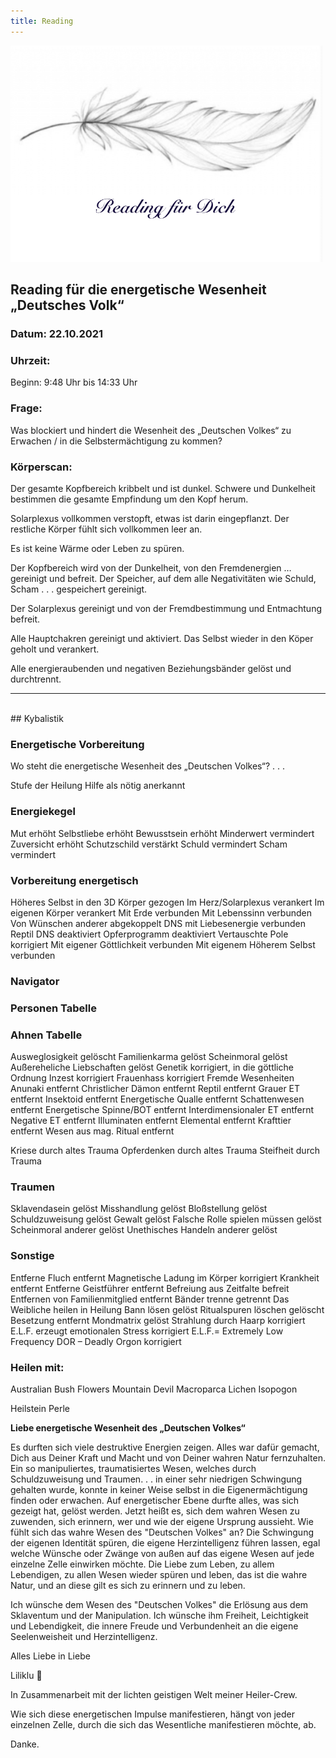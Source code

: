 ```yaml
---
title: Reading
---
```

<style>
img {
  width:600px;
  max-width: 99%
}
</style>

 ![](/img/Reading-bild.png)



## Reading für die energetische Wesenheit „Deutsches Volk“

### Datum: 22.10.2021

### Uhrzeit:     
Beginn:       9:48 Uhr       bis   14:33 Uhr

### Frage:
Was blockiert und hindert die Wesenheit des „Deutschen Volkes“ zu Erwachen / in die Selbstermächtigung zu kommen?



### Körperscan:

Der gesamte Kopfbereich kribbelt und ist dunkel. Schwere und Dunkelheit bestimmen die gesamte Empfindung um den Kopf herum.

Solarplexus vollkommen verstopft, etwas ist darin eingepflanzt. Der restliche Körper fühlt sich vollkommen leer an.

Es ist keine Wärme oder Leben zu spüren.

Der Kopfbereich wird von der Dunkelheit, von den Fremdenergien … gereinigt und befreit. Der Speicher, auf dem alle Negativitäten wie Schuld, Scham . . . gespeichert gereinigt.

Der Solarplexus gereinigt und von der Fremdbestimmung und Entmachtung befreit.

Alle Hauptchakren gereinigt und aktiviert. Das Selbst wieder in den Köper geholt und verankert.

Alle energieraubenden und negativen Beziehungsbänder gelöst und durchtrennt.

---
<br>
## Kybalistik


### Energetische Vorbereitung

Wo steht die energetische Wesenheit des „Deutschen Volkes“? . . .

Stufe der Heilung
Hilfe als nötig anerkannt

### Energiekegel
Mut erhöht
Selbstliebe erhöht
Bewusstsein erhöht
Minderwert vermindert
Zuversicht erhöht
Schutzschild verstärkt
Schuld vermindert
Scham vermindert


### Vorbereitung energetisch
Höheres Selbst in den 3D Körper gezogen
Im Herz/Solarplexus verankert
Im eigenen Körper verankert
Mit Erde verbunden
Mit Lebenssinn verbunden
Von Wünschen anderer abgekoppelt
DNS mit Liebesenergie verbunden
Reptil DNS deaktiviert
Opferprogramm deaktiviert
Vertauschte Pole korrigiert
Mit eigener Göttlichkeit verbunden
Mit eigenem Höherem Selbst verbunden


### Navigator

### Personen Tabelle

### Ahnen Tabelle
Ausweglosigkeit gelöscht
Familienkarma gelöst
Scheinmoral gelöst
Außereheliche Liebschaften gelöst
Genetik korrigiert, in die göttliche Ordnung
Inzest korrigiert
Frauenhass korrigiert
Fremde Wesenheiten
Anunaki			entfernt
Christlicher Dämon		entfernt
Reptil				entfernt
Grauer ET			entfernt
Insektoid 			entfernt
Energetische Qualle 		entfernt
Schattenwesen		entfernt
Energetische Spinne/BOT	entfernt
Interdimensionaler ET            entfernt
Negative ET			entfernt
Illuminaten			entfernt
Elemental			entfernt
Krafttier			entfernt
Wesen aus mag. Ritual	entfernt


Kriese durch altes Trauma
Opferdenken durch altes Trauma
Steifheit durch Trauma


### Traumen
Sklavendasein			gelöst
Misshandlung			gelöst
Bloßstellung			gelöst
Schuldzuweisung		gelöst
Gewalt				gelöst
Falsche Rolle spielen
müssen			gelöst
Scheinmoral anderer		gelöst
Unethisches Handeln
anderer			gelöst

### Sonstige
Entferne Fluch			entfernt
Magnetische Ladung im Körper	korrigiert
Krankheit entfernt
Entferne Geistführer			entfernt
Befreiung aus Zeitfalte		befreit
Entfernen von Familienmitglied  	entfernt
Bänder trenne				getrennt
Das Weibliche heilen			in Heilung
Bann lösen				gelöst
Ritualspuren löschen			gelöscht
Besetzung				entfernt
Mondmatrix				gelöst
Strahlung durch Haarp		korrigiert
E.L.F. erzeugt emotionalen Stress	korrigiert
E.L.F.= Extremely Low Frequency
DOR – Deadly Orgon 			korrigiert


### Heilen mit:

Australian Bush Flowers
Mountain Devil
Macroparca
Lichen
Isopogon

Heilstein
Perle


**Liebe energetische Wesenheit des „Deutschen Volkes“**

Es durften sich viele destruktive Energien zeigen. Alles war dafür gemacht, Dich aus Deiner Kraft und Macht und von Deiner wahren Natur fernzuhalten. Ein so manipuliertes, traumatisiertes Wesen, welches durch Schuldzuweisung und Traumen. . . in einer sehr niedrigen Schwingung gehalten wurde, konnte in keiner Weise selbst in die Eigenermächtigung finden oder erwachen.
Auf energetischer Ebene durfte alles, was sich gezeigt hat, gelöst werden. Jetzt heißt es, sich dem wahren Wesen zu zuwenden, sich erinnern, wer und wie der eigene Ursprung aussieht. Wie fühlt sich das wahre Wesen des "Deutschen Volkes" an? Die Schwingung der eigenen Identität spüren, die eigene Herzintelligenz führen lassen, egal welche Wünsche oder Zwänge von außen auf das eigene Wesen auf jede einzelne Zelle einwirken möchte. Die Liebe zum Leben, zu allem Lebendigen, zu allen Wesen wieder spüren und leben, das ist die wahre Natur, und an diese gilt es sich zu erinnern und zu leben.

Ich wünsche dem Wesen des "Deutschen Volkes" die Erlösung aus dem Sklaventum und der Manipulation. Ich wünsche ihm Freiheit, Leichtigkeit und Lebendigkeit, die innere Freude und Verbundenheit an die eigene Seelenweisheit und Herzintelligenz.


Alles Liebe in Liebe

Liliklu  🦋

In Zusammenarbeit mit der lichten geistigen Welt meiner Heiler-Crew.

Wie sich diese energetischen Impulse manifestieren, hängt von jeder einzelnen Zelle, durch die sich das Wesentliche manifestieren möchte, ab.

Danke.
